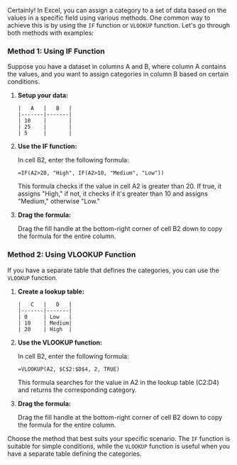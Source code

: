 Certainly! In Excel, you can assign a category to a set of data based on the values in a specific field using various methods. One common way to achieve this is by using the `IF` function or `VLOOKUP` function. Let's go through both methods with examples:

### Method 1: Using IF Function

Suppose you have a dataset in columns A and B, where column A contains the values, and you want to assign categories in column B based on certain conditions.

1. **Setup your data:**
   ```
   |   A   |   B   |
   |-------|-------|
   | 10    |       |
   | 25    |       |
   | 5     |       |
   ```

2. **Use the IF function:**

   In cell B2, enter the following formula:

   ```excel
   =IF(A2>20, "High", IF(A2>10, "Medium", "Low"))
   ```

   This formula checks if the value in cell A2 is greater than 20. If true, it assigns "High," if not, it checks if it's greater than 10 and assigns "Medium," otherwise "Low."

3. **Drag the formula:**

   Drag the fill handle at the bottom-right corner of cell B2 down to copy the formula for the entire column.

### Method 2: Using VLOOKUP Function

If you have a separate table that defines the categories, you can use the `VLOOKUP` function.

1. **Create a lookup table:**
   ```
   |   C   |   D   |
   |-------|-------|
   | 0     | Low   |
   | 10    | Medium|
   | 20    | High  |
   ```

2. **Use the VLOOKUP function:**

   In cell B2, enter the following formula:

   ```excel
   =VLOOKUP(A2, $C$2:$D$4, 2, TRUE)
   ```

   This formula searches for the value in A2 in the lookup table (C2:D4) and returns the corresponding category.

3. **Drag the formula:**

   Drag the fill handle at the bottom-right corner of cell B2 down to copy the formula for the entire column.

Choose the method that best suits your specific scenario. The `IF` function is suitable for simple conditions, while the `VLOOKUP` function is useful when you have a separate table defining the categories.
